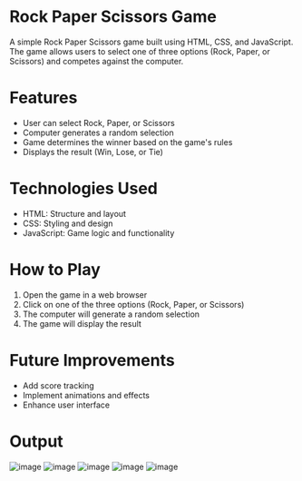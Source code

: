 
# Rock Paper Scissors Game
A simple Rock Paper Scissors game built using HTML, CSS, and JavaScript. The game allows users to select one of three options (Rock, Paper, or Scissors) and competes against the computer.

# Features
- User can select Rock, Paper, or Scissors
- Computer generates a random selection
- Game determines the winner based on the game's rules
- Displays the result (Win, Lose, or Tie)

# Technologies Used
- HTML: Structure and layout
- CSS: Styling and design
- JavaScript: Game logic and functionality

# How to Play
1. Open the game in a web browser
2. Click on one of the three options (Rock, Paper, or Scissors)
3. The computer will generate a random selection
4. The game will display the result

# Future Improvements
- Add score tracking
- Implement animations and effects
- Enhance user interface

# Output
![image](https://github.com/user-attachments/assets/29bf439f-1f48-497b-904d-76bb81e8f9e3)
![image](https://github.com/user-attachments/assets/75a4e6ce-5e0c-48dc-a4d1-4572e6a8d917)
![image](https://github.com/user-attachments/assets/78ca9577-5117-4915-ba0f-717bde36fa58)
![image](https://github.com/user-attachments/assets/d65945c7-43fd-4d52-989d-bd22215b9c52)
![image](https://github.com/user-attachments/assets/b51ec652-5c84-4461-82ab-a849a5cabd58)







  
